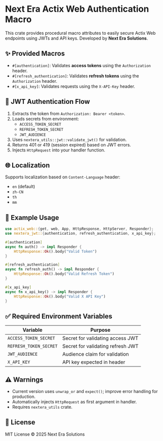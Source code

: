 # Next Era Actix Web Authentication Macro

This crate provides procedural macro attributes to easily secure Actix Web endpoints using JWTs and API keys. Developed by **Next Era Solutions**.

## ✨ Provided Macros

- `#[authentication]`: Validates **access tokens** using the `Authorization` header.
- `#[refresh_authentication]`: Validates **refresh tokens** using the `Authorization` header.
- `#[x_api_key]`: Validates requests using the `X-API-Key` header.

## 🔐 JWT Authentication Flow

1. Extracts the token from `Authorization: Bearer <token>`.
2. Loads secrets from environment:
   - `ACCESS_TOKEN_SECRET`
   - `REFRESH_TOKEN_SECRET`
   - `JWT_AUDIENCE`
3. Uses `nextera_utils::jwt::validate_jwt()` for validation.
4. Returns 401 or 419 (session expired) based on JWT errors.
5. Injects `HttpRequest` into your handler function.

## 🌐 Localization

Supports localization based on `Content-Language` header:
- `en` (default)
- `zh-CN`
- `th`
- `mm`

## 🧪 Example Usage

```rust
use actix_web::{get, web, App, HttpResponse, HttpServer, Responder};
use nextera_jwt::{authentication, refresh_authentication, x_api_key};

#[authentication]
async fn auth() -> impl Responder {
    HttpResponse::Ok().body("Valid Token")
}

#[refresh_authentication]
async fn refresh_auth() -> impl Responder {
    HttpResponse::Ok().body("Valid Refresh Token")
}

#[x_api_key]
async fn x_api_key() -> impl Responder {
    HttpResponse::Ok().body("Valid X API Key")
}
```

## ✅ Required Environment Variables

| Variable               | Purpose                          |
|------------------------|----------------------------------|
| `ACCESS_TOKEN_SECRET`  | Secret for validating access JWT |
| `REFRESH_TOKEN_SECRET` | Secret for validating refresh JWT|
| `JWT_AUDIENCE`         | Audience claim for validation    |
| `X_API_KEY`            | API key expected in header       |

## ⚠️ Warnings

- Current version uses `unwrap_or` and `expect()`; improve error handling for production.
- Automatically injects `HttpRequest` as first argument in handler.
- Requires `nextera_utils` crate.

## 📜 License

MIT License © 2025 Next Era Solutions
